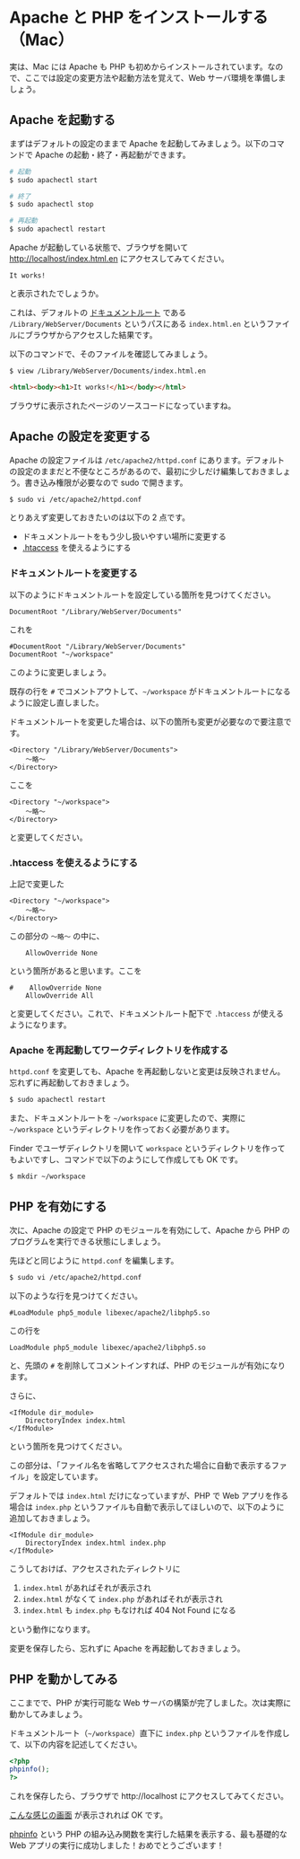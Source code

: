 # Apache と PHP をインストールする（Mac）

実は、Mac には Apache も PHP も初めからインストールされています。なので、ここでは設定の変更方法や起動方法を覚えて、Web サーバ環境を準備しましょう。

## Apache を起動する

まずはデフォルトの設定のままで Apache を起動してみましょう。以下のコマンドで Apache の起動・終了・再起動ができます。

```bash
# 起動
$ sudo apachectl start

# 終了
$ sudo apachectl stop

# 再起動
$ sudo apachectl restart
```

Apache が起動している状態で、ブラウザを開いて [http://localhost/index.html.en](http://localhost/index.html.en) にアクセスしてみてください。

```
It works!
```

と表示されたでしょうか。

これは、デフォルトの [ドキュメントルート](http://e-words.jp/w/E38389E382ADE383A5E383A1E383B3E38388E383ABE383BCE38388.html) である `/Library/WebServer/Documents` というパスにある `index.html.en` というファイルにブラウザからアクセスした結果です。

以下のコマンドで、そのファイルを確認してみましょう。

```bash
$ view /Library/WebServer/Documents/index.html.en
```

```html
<html><body><h1>It works!</h1></body></html>
```

ブラウザに表示されたページのソースコードになっていますね。

## Apache の設定を変更する

Apache の設定ファイルは `/etc/apache2/httpd.conf` にあります。デフォルトの設定のままだと不便なところがあるので、最初に少しだけ編集しておきましょう。書き込み権限が必要なので sudo で開きます。

```bash
$ sudo vi /etc/apache2/httpd.conf
```

とりあえず変更しておきたいのは以下の 2 点です。

* ドキュメントルートをもう少し扱いやすい場所に変更する
* [.htaccess](http://e-words.jp/w/2Ehtaccess.html) を使えるようにする

### ドキュメントルートを変更する

以下のようにドキュメントルートを設定している箇所を見つけてください。

```
DocumentRoot "/Library/WebServer/Documents"
```

これを

```
#DocumentRoot "/Library/WebServer/Documents"
DocumentRoot "~/workspace"
```

このように変更しましょう。

既存の行を `#` でコメントアウトして、`~/workspace` がドキュメントルートになるように設定し直しました。

ドキュメントルートを変更した場合は、以下の箇所も変更が必要なので要注意です。

```
<Directory "/Library/WebServer/Documents">
    〜略〜
</Directory>
```

ここを

```
<Directory "~/workspace">
    〜略〜
</Directory>
```

と変更してください。

### .htaccess を使えるようにする

上記で変更した

```
<Directory "~/workspace">
    〜略〜
</Directory>
```

この部分の `〜略〜` の中に、

```
    AllowOverride None
```

という箇所があると思います。ここを

```
#    AllowOverride None
    AllowOverride All
```

と変更してください。これで、ドキュメントルート配下で `.htaccess` が使えるようになります。

### Apache を再起動してワークディレクトリを作成する

`httpd.conf` を変更しても、Apache を再起動しないと変更は反映されません。忘れずに再起動しておきましょう。

```bash
$ sudo apachectl restart
```

また、ドキュメントルートを `~/workspace` に変更したので、実際に `~/workspace` というディレクトリを作っておく必要があります。

Finder でユーザディレクトリを開いて `workspace` というディレクトリを作ってもよいですし、コマンドで以下のようにして作成しても OK です。

```bash
$ mkdir ~/workspace
```

## PHP を有効にする

次に、Apache の設定で PHP のモジュールを有効にして、Apache から PHP のプログラムを実行できる状態にしましょう。

先ほどと同じように `httpd.conf` を編集します。

```bash
$ sudo vi /etc/apache2/httpd.conf
```

以下のような行を見つけてください。

```
#LoadModule php5_module libexec/apache2/libphp5.so
```

この行を

```
LoadModule php5_module libexec/apache2/libphp5.so
```

と、先頭の `#` を削除してコメントインすれば、PHP のモジュールが有効になります。

さらに、

```
<IfModule dir_module>
    DirectoryIndex index.html
</IfModule>
```

という箇所を見つけてください。

この部分は、「ファイル名を省略してアクセスされた場合に自動で表示するファイル」を設定しています。

デフォルトでは `index.html` だけになっていますが、PHP で Web アプリを作る場合は `index.php` というファイルも自動で表示してほしいので、以下のように追加しておきましょう。

```
<IfModule dir_module>
    DirectoryIndex index.html index.php
</IfModule>
```

こうしておけば、アクセスされたディレクトリに

1. `index.html` があればそれが表示され
2. `index.html` がなくて `index.php` があればそれが表示され
3. `index.html` も `index.php` もなければ 404 Not Found になる

という動作になります。

変更を保存したら、忘れずに Apache を再起動しておきましょう。

## PHP を動かしてみる

ここまでで、PHP が実行可能な Web サーバの構築が完了しました。次は実際に動かしてみましょう。

ドキュメントルート（`~/workspace`）直下に `index.php` というファイルを作成して、以下の内容を記述してください。

```php
<?php
phpinfo();
?>
```

これを保存したら、ブラウザで http://localhost にアクセスしてみてください。

[こんな感じの画面](https://www.google.co.jp/search?q=phpinfo&tbm=isch#tbm=isch&q=phpinfo&imgdii=_) が表示されれば OK です。

[phpinfo](http://php.net/manual/ja/function.phpinfo.php) という PHP の組み込み関数を実行した結果を表示する、最も基礎的な Web アプリの実行に成功しました！おめでとうございます！
